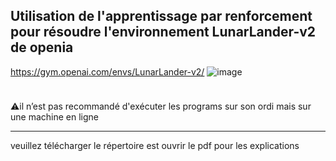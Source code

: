 ## Utilisation de l'apprentissage par renforcement pour résoudre l'environnement LunarLander-v2 de openia

https://gym.openai.com/envs/LunarLander-v2/ ![image](https://user-images.githubusercontent.com/37497007/119462595-2b2faa00-bd41-11eb-9bd2-a4f4e5f9fbb5.png)


<img src="https://user-images.githubusercontent.com/37497007/119462595-2b2faa00-bd41-11eb-9bd2-a4f4e5f9fbb5.png" width="10">

⚠️il n’est pas recommandé d'exécuter les programs sur son ordi mais sur une machine en ligne
****
veuillez télécharger le répertoire est ouvrir le pdf pour les explications


